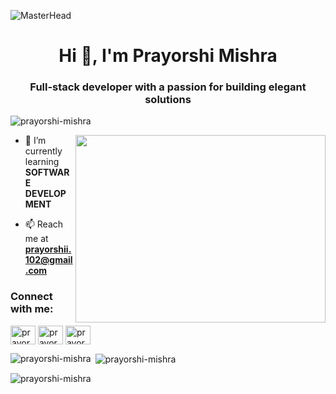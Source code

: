 ![MasterHead](https://media0.giphy.com/headers/GitHub/w8ZJLtJbmuph.gif)
<h1 align="center">Hi 👋, I'm Prayorshi Mishra</h1>
<h3 align="center">Full-stack developer with a passion for building elegant solutions</h3>

<p align="left"> <img src="https://komarev.com/ghpvc/?username=prayorshi-mishra&label=Profile%20views&color=0e75b6&style=flat" alt="prayorshi-mishra" /> </p>
<img align="right" width="400" height="300" src="https://i.pinimg.com/originals/51/8a/fb/518afb1d1cdc07eb7d2b1729f03fe91e.gif">

- 🌱 I’m currently learning **SOFTWARE DEVELOPMENT**

- 📫 Reach me at **prayorshii.102@gmail.com**

<h3 align="left">Connect with me:</h3>
<p align="left">
<a href="https://linkedin.com/in/prayorshi-mishra-73726a237/" target="blank"><img align="center" src="https://raw.githubusercontent.com/rahuldkjain/github-profile-readme-generator/master/src/images/icons/Social/linked-in-alt.svg" alt="prayorshi-mishra-73726a237/" height="30" width="40" /></a>
<a href="https://www.codechef.com/users/prayorshi" target="blank"><img align="center" src="https://cdn.jsdelivr.net/npm/simple-icons@3.1.0/icons/codechef.svg" alt="prayorshi" height="30" width="40" /></a>
<a href="https://auth.geeksforgeeks.org/user/prayorshqjg/profile" target="blank"><img align="center" src="https://raw.githubusercontent.com/rahuldkjain/github-profile-readme-generator/master/src/images/icons/Social/geeks-for-geeks.svg" alt="prayorshqjg/profile" height="30" width="40" /></a>
</p>

<p><img align="left" src="https://github-readme-stats.vercel.app/api/top-langs?username=prayorshi-mishra&show_icons=true&locale=en&layout=compact" alt="prayorshi-mishra" /></p>

<p>&nbsp;<img align="center" src="https://github-readme-stats.vercel.app/api?username=prayorshi-mishra&show_icons=true&locale=en" alt="prayorshi-mishra" /></p>

<p><img align="center" src="https://github-readme-streak-stats.herokuapp.com/?user=prayorshi-mishra&" alt="prayorshi-mishra" /></p>
